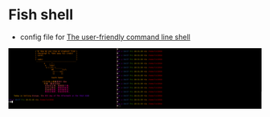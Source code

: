 # Fish shell
- config file for [The user-friendly command line shell](http://fishshell.com/)

![](./fish.png)
